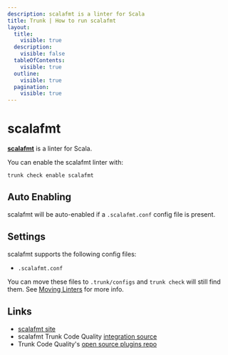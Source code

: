 ```yaml
---
description: scalafmt is a linter for Scala
title: Trunk | How to run scalafmt
layout:
  title:
    visible: true
  description:
    visible: false
  tableOfContents:
    visible: true
  outline:
    visible: true
  pagination:
    visible: true
---
```


# scalafmt

[**scalafmt**](https://github.com/scalameta/scalafmt#readme) is a linter for Scala.

You can enable the scalafmt linter with:

```shell
trunk check enable scalafmt
```

## Auto Enabling

scalafmt will be auto-enabled if a `.scalafmt.conf` config file is present.

## Settings

scalafmt supports the following config files:
* `.scalafmt.conf`

You can move these files to `.trunk/configs` and `trunk check` will still find them. See [Moving Linters](../configure-linters#moving-linters) for more info.




## Links

- [scalafmt site](https://github.com/scalameta/scalafmt#readme)
- scalafmt Trunk Code Quality [integration source](https://github.com/trunk-io/plugins/tree/main/linters/scalafmt)
- Trunk Code Quality's [open source plugins repo](https://github.com/trunk-io/plugins/tree/main)
